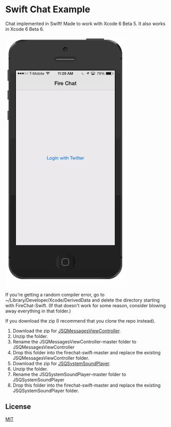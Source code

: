 Swift Chat Example
==============

Chat implemented in Swift! Made to work with Xcode 6 Beta 5. It also works in Xcode 6 Beta 6.

![](ios-chat.gif)

If you're getting a random compiler error, go to ~/Library/Developer/Xcode/DerivedData
and delete the directory starting with FireChat-Swift.
(If that doesn't work for some reason, consider blowing away everything in that folder.) 

If you download the zip (I recommend that you clone the repo instead).

1. Download the zip for [JSQMessagesViewController](https://github.com/katfang/JSQMessagesViewController).
2. Unzip the folder.
3. Rename the JSQMessagesViewController-master folder to JSQMessagesViewController
4. Drop this folder into the firechat-swift-master and replace the existing JSQMessagesViewController folder.
5. Download the zip for [JSQSystemSoundPlayer](https://github.com/katfang/JSQSystemSoundPlayer).
6. Unzip the folder.
7. Rename the JSQSystemSoundPlayer-master folder to JSQSystemSoundPlayer
8. Drop this folder into the firechat-swift-master and replace the existing JSQSystemSoundPlayer folder.


License
-------
[MIT](http://firebase.mit-license.org)
